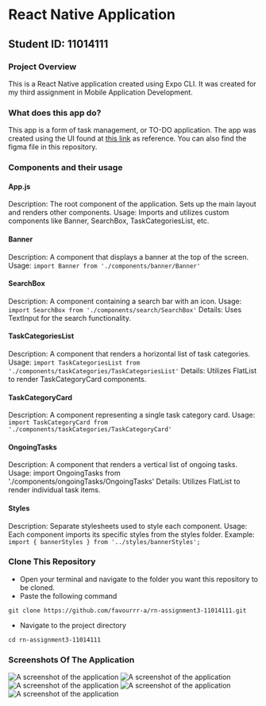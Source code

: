 # React Native Application
## Student ID: 11014111
### Project Overview
This is a React Native application created using Expo CLI. It was created for my third assignment in Mobile Application Development. 

### What does this app do?
This app is a form of task management, or TO-DO application. 
The app was created using the UI found at [this link](https://www.figma.com/design/nk9YKIdz4RFypdwF9mtQTm/DCIT-202---Assignment-3?node-id=1-5&t=MJeOiPfQAvChwNdX-1) as reference. You can also find the figma file in this repository.

### Components and their usage
#### App.js

Description: The root component of the application. Sets up the main layout and renders other components.
Usage: Imports and utilizes custom components like Banner, SearchBox, TaskCategoriesList, etc.

#### Banner
Description: A component that displays a banner at the top of the screen.
Usage: ```import Banner from './components/banner/Banner'```

#### SearchBox
Description: A component containing a search bar with an icon.
Usage: ```import SearchBox from './components/search/SearchBox'```
Details: Uses TextInput for the search functionality.

#### TaskCategoriesList
Description: A component that renders a horizontal list of task categories.
Usage: ```import TaskCategoriesList from './components/taskCategories/TaskCategoriesList'```
Details: Utilizes FlatList to render TaskCategoryCard components.

#### TaskCategoryCard
Description: A component representing a single task category card.
Usage: ```import TaskCategoryCard from './components/taskCategories/TaskCategoryCard'```

#### OngoingTasks
Description: A component that renders a vertical list of ongoing tasks.
Usage: import OngoingTasks from './components/ongoingTasks/OngoingTasks'
Details: Utilizes FlatList to render individual task items.

#### Styles
Description: Separate stylesheets used to style each component.
Usage: Each component imports its specific styles from the styles folder.
Example: ```import { bannerStyles } from '../styles/bannerStyles';```

### Clone This Repository
- Open your terminal and navigate to the folder you want this repository to be cloned.
- Paste the following command
```
git clone https://github.com/favourrr-a/rn-assignment3-11014111.git
```
- Navigate to the project directory
```
cd rn-assignment3-11014111
```
### Screenshots Of The Application
![A screenshot of the application](app-screenshots/app-screenshot-1.jpg)
![A screenshot of the application](app-screenshots/app-screenshot-2.jpg)
![A screenshot of the application](app-screenshots/app-screenshot-3.jpg)
![A screenshot of the application](app-screenshots/app-screenshot-4.jpg)
![A screenshot of the application](app-screenshots/app-screenshot-5.jpg)

